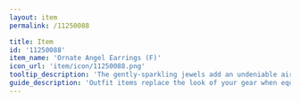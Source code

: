 ```yaml
---
layout: item
permalink: /11250088

title: Item
id: '11250088'
item_name: 'Ornate Angel Earrings (F)'
icon_url: 'item/icon/11250088.png'
tooltip_description: 'The gently-sparkling jewels add an undeniable air of elegance to these earrings. They''re also SUPER pretty!'
guide_description: 'Outfit items replace the look of your gear when equipped.'
---
```

